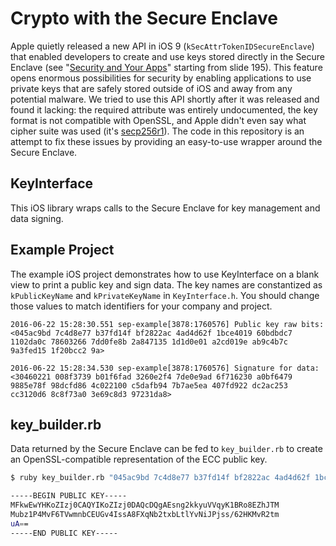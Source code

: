 # Crypto with the Secure Enclave
Apple quietly released a new API in iOS 9 (`kSecAttrTokenIDSecureEnclave`) that enabled developers to create and use keys stored directly in the Secure Enclave (see "[Security and Your Apps](https://developer.apple.com/videos/play/wwdc2015/706/)" starting from slide 195). This feature opens enormous possibilities for security by enabling applications to use private keys that are safely stored outside of iOS and away from any potential malware. We tried to use this API shortly after it was released and found it lacking: the required attribute was entirely undocumented, the key format is not compatible with OpenSSL, and Apple didn't even say what cipher suite was used (it's [secp256r1](git@github.com:trailofbits/SecureEnclaveCrypto.git)). The code in this repository is an attempt to fix these issues by providing an easy-to-use wrapper around the Secure Enclave.

## KeyInterface
This iOS library wraps calls to the Secure Enclave for key management and data signing.

## Example Project
The example iOS project demonstrates how to use KeyInterface on a blank view to print a public key and sign data. The key names are constantized as `kPublicKeyName` and `kPrivateKeyName` in `KeyInterface.h`. You should change those values to match identifiers for your company and project.

```
2016-06-22 15:28:30.551 sep-example[3878:1760576] Public key raw bits:
<045ac9bd 7c4d8e77 b37fd14f bf2822ac 4ad4d62f 1bce4019 60bdbdc7 1102da0c 78603266 7dd0fe8b 2a847135 1d1d0e01 a2cd019e ab9c4b7c 9a3fed15 1f20bcc2 9a>  

2016-06-22 15:28:34.530 sep-example[3878:1760576] Signature for data:
<30460221 008f3739 b01f6fad 3260e2f4 7de0e9ad 6f716230 a0bf6479 9885e78f 98dcfd86 4c022100 c5dafb94 7b7ae5ea 407fd922 dc2ac253 cc3120d6 8c8f73a0 3e69c8d3 97231da8>
```

## key_builder.rb
Data returned by the Secure Enclave can be fed to `key_builder.rb` to create an OpenSSL-compatible representation of the ECC public key.

```bash
$ ruby key_builder.rb "045ac9bd 7c4d8e77 b37fd14f bf2822ac 4ad4d62f 1bce4019 60bdbdc7 1102da0c 78603266 7dd0fe8b 2a847135 1d1d0e01 a2cd019e ab9c4b7c 9a3fed15 1f20bcc2 9a"

-----BEGIN PUBLIC KEY-----
MFkwEwYHKoZIzj0CAQYIKoZIzj0DAQcDQgAEsng2kkyuVVqyK1BRo8EZhJTM
Mubz1P4MvF6TVwmnbCEUGv4IssA8FXqNb2txbLtlYvNiJPjss/62HKMvR2tm
uA==
-----END PUBLIC KEY-----
```
